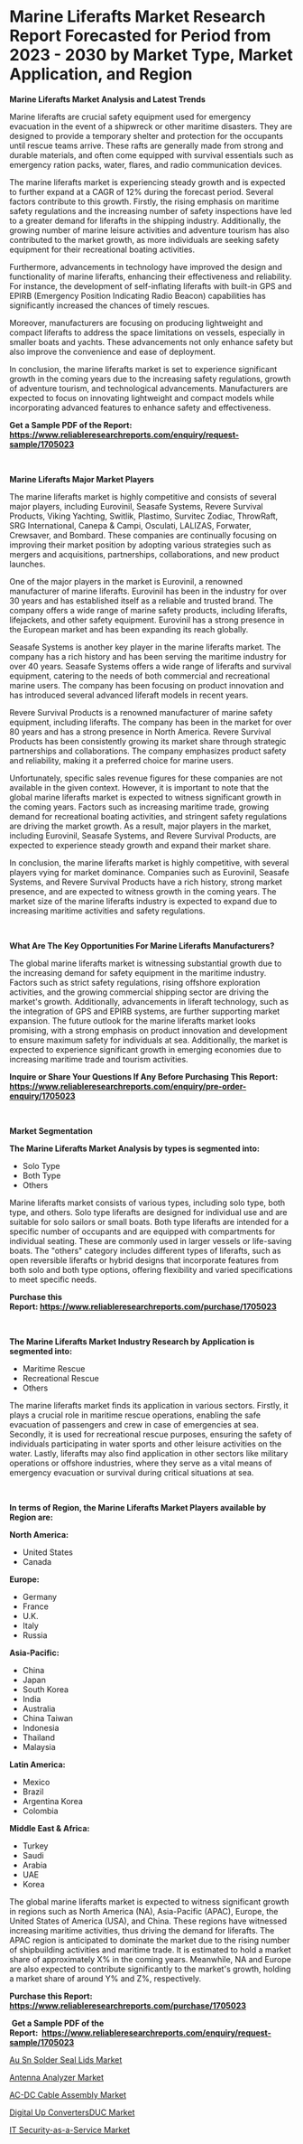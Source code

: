 <p><h1>Marine Liferafts Market Research Report Forecasted for Period from 2023 -  2030 by Market Type, Market Application, and Region</h1></p><p><strong>Marine Liferafts Market Analysis and Latest Trends</strong></p>
<p><p>Marine liferafts are crucial safety equipment used for emergency evacuation in the event of a shipwreck or other maritime disasters. They are designed to provide a temporary shelter and protection for the occupants until rescue teams arrive. These rafts are generally made from strong and durable materials, and often come equipped with survival essentials such as emergency ration packs, water, flares, and radio communication devices.</p><p>The marine liferafts market is experiencing steady growth and is expected to further expand at a CAGR of 12% during the forecast period. Several factors contribute to this growth. Firstly, the rising emphasis on maritime safety regulations and the increasing number of safety inspections have led to a greater demand for liferafts in the shipping industry. Additionally, the growing number of marine leisure activities and adventure tourism has also contributed to the market growth, as more individuals are seeking safety equipment for their recreational boating activities.</p><p>Furthermore, advancements in technology have improved the design and functionality of marine liferafts, enhancing their effectiveness and reliability. For instance, the development of self-inflating liferafts with built-in GPS and EPIRB (Emergency Position Indicating Radio Beacon) capabilities has significantly increased the chances of timely rescues.</p><p>Moreover, manufacturers are focusing on producing lightweight and compact liferafts to address the space limitations on vessels, especially in smaller boats and yachts. These advancements not only enhance safety but also improve the convenience and ease of deployment.</p><p>In conclusion, the marine liferafts market is set to experience significant growth in the coming years due to the increasing safety regulations, growth of adventure tourism, and technological advancements. Manufacturers are expected to focus on innovating lightweight and compact models while incorporating advanced features to enhance safety and effectiveness.</p></p>
<p><strong>Get a Sample PDF of the Report:&nbsp; <a href="https://www.reliableresearchreports.com/enquiry/request-sample/1705023">https://www.reliableresearchreports.com/enquiry/request-sample/1705023</a></strong></p>
<p>&nbsp;</p>
<p><strong>Marine Liferafts Major Market Players</strong></p>
<p><p>The marine liferafts market is highly competitive and consists of several major players, including Eurovinil, Seasafe Systems, Revere Survival Products, Viking Yachting, Switlik, Plastimo, Survitec Zodiac, ThrowRaft, SRG International, Canepa & Campi, Osculati, LALIZAS, Forwater, Crewsaver, and Bombard. These companies are continually focusing on improving their market position by adopting various strategies such as mergers and acquisitions, partnerships, collaborations, and new product launches.</p><p>One of the major players in the market is Eurovinil, a renowned manufacturer of marine liferafts. Eurovinil has been in the industry for over 30 years and has established itself as a reliable and trusted brand. The company offers a wide range of marine safety products, including liferafts, lifejackets, and other safety equipment. Eurovinil has a strong presence in the European market and has been expanding its reach globally.</p><p>Seasafe Systems is another key player in the marine liferafts market. The company has a rich history and has been serving the maritime industry for over 40 years. Seasafe Systems offers a wide range of liferafts and survival equipment, catering to the needs of both commercial and recreational marine users. The company has been focusing on product innovation and has introduced several advanced liferaft models in recent years.</p><p>Revere Survival Products is a renowned manufacturer of marine safety equipment, including liferafts. The company has been in the market for over 80 years and has a strong presence in North America. Revere Survival Products has been consistently growing its market share through strategic partnerships and collaborations. The company emphasizes product safety and reliability, making it a preferred choice for marine users.</p><p>Unfortunately, specific sales revenue figures for these companies are not available in the given context. However, it is important to note that the global marine liferafts market is expected to witness significant growth in the coming years. Factors such as increasing maritime trade, growing demand for recreational boating activities, and stringent safety regulations are driving the market growth. As a result, major players in the market, including Eurovinil, Seasafe Systems, and Revere Survival Products, are expected to experience steady growth and expand their market share.</p><p>In conclusion, the marine liferafts market is highly competitive, with several players vying for market dominance. Companies such as Eurovinil, Seasafe Systems, and Revere Survival Products have a rich history, strong market presence, and are expected to witness growth in the coming years. The market size of the marine liferafts industry is expected to expand due to increasing maritime activities and safety regulations.</p></p>
<p>&nbsp;</p>
<p><strong>What Are The Key Opportunities For Marine Liferafts Manufacturers?</strong></p>
<p><p>The global marine liferafts market is witnessing substantial growth due to the increasing demand for safety equipment in the maritime industry. Factors such as strict safety regulations, rising offshore exploration activities, and the growing commercial shipping sector are driving the market's growth. Additionally, advancements in liferaft technology, such as the integration of GPS and EPIRB systems, are further supporting market expansion. The future outlook for the marine liferafts market looks promising, with a strong emphasis on product innovation and development to ensure maximum safety for individuals at sea. Additionally, the market is expected to experience significant growth in emerging economies due to increasing maritime trade and tourism activities.</p></p>
<p><strong>Inquire or Share Your Questions If Any Before Purchasing This Report: <a href="https://www.reliableresearchreports.com/enquiry/pre-order-enquiry/1705023">https://www.reliableresearchreports.com/enquiry/pre-order-enquiry/1705023</a></strong></p>
<p>&nbsp;</p>
<p><strong>Market Segmentation</strong></p>
<p><strong>The Marine Liferafts Market Analysis by types is segmented into:</strong></p>
<p><ul><li>Solo Type</li><li>Both Type</li><li>Others</li></ul></p>
<p><p>Marine liferafts market consists of various types, including solo type, both type, and others. Solo type liferafts are designed for individual use and are suitable for solo sailors or small boats. Both type liferafts are intended for a specific number of occupants and are equipped with compartments for individual seating. These are commonly used in larger vessels or life-saving boats. The "others" category includes different types of liferafts, such as open reversible liferafts or hybrid designs that incorporate features from both solo and both type options, offering flexibility and varied specifications to meet specific needs.</p></p>
<p><strong>Purchase this Report:&nbsp;<a href="https://www.reliableresearchreports.com/purchase/1705023">https://www.reliableresearchreports.com/purchase/1705023</a></strong></p>
<p>&nbsp;</p>
<p><strong>The Marine Liferafts Market Industry Research by Application is segmented into:</strong></p>
<p><ul><li>Maritime Rescue</li><li>Recreational Rescue</li><li>Others</li></ul></p>
<p><p>The marine liferafts market finds its application in various sectors. Firstly, it plays a crucial role in maritime rescue operations, enabling the safe evacuation of passengers and crew in case of emergencies at sea. Secondly, it is used for recreational rescue purposes, ensuring the safety of individuals participating in water sports and other leisure activities on the water. Lastly, liferafts may also find application in other sectors like military operations or offshore industries, where they serve as a vital means of emergency evacuation or survival during critical situations at sea.</p></p>
<p>&nbsp;</p>
<p><strong>In terms of Region, the Marine Liferafts Market Players available by Region are:</strong></p>
<p>
    <p> <strong> North America: </strong>
        <ul>
            <li>United States</li>
            <li>Canada</li>
        </ul>
        </p> 
    <p> <strong> Europe: </strong>
        <ul>
            <li>Germany</li>
            <li>France</li>
            <li>U.K.</li>
            <li>Italy</li>
            <li>Russia</li>
        </ul>
        </p> 
    <p> <strong> Asia-Pacific: </strong>
        <ul>
            <li>China</li>
            <li>Japan</li>
            <li>South Korea</li>
            <li>India</li>
            <li>Australia</li>
            <li>China Taiwan</li>
            <li>Indonesia</li>
            <li>Thailand</li>
            <li>Malaysia</li>
        </ul>
        </p> 
    <p> <strong> Latin America: </strong>
        <ul>
            <li>Mexico</li>
            <li>Brazil</li>
            <li>Argentina Korea</li>
            <li>Colombia</li>
        </ul>
        </p> 
    <p> <strong> Middle East & Africa: </strong>
        <ul>
            <li>Turkey</li>
            <li>Saudi</li>
            <li>Arabia</li>
            <li>UAE</li>
            <li>Korea</li>
        </ul>
    </p>
    </p>
<p><p>The global marine liferafts market is expected to witness significant growth in regions such as North America (NA), Asia-Pacific (APAC), Europe, the United States of America (USA), and China. These regions have witnessed increasing maritime activities, thus driving the demand for liferafts. The APAC region is anticipated to dominate the market due to the rising number of shipbuilding activities and maritime trade. It is estimated to hold a market share of approximately X% in the coming years. Meanwhile, NA and Europe are also expected to contribute significantly to the market's growth, holding a market share of around Y% and Z%, respectively.</p></p>
<p><strong>Purchase this Report: <a href="https://www.reliableresearchreports.com/purchase/1705023">https://www.reliableresearchreports.com/purchase/1705023</a></strong></p>
<p>&nbsp;<strong>Get a Sample PDF of the Report:&nbsp;&nbsp;<a href="https://www.reliableresearchreports.com/enquiry/request-sample/1705023">https://www.reliableresearchreports.com/enquiry/request-sample/1705023</a></strong></p>
<p><strong></strong></p>
<p><p><a href="https://www.linkedin.com/pulse/au-sn-solder-seal-lids-market-size-share-amp-trends-analysis-dpcfe/">Au Sn Solder Seal Lids Market</a></p><p><a href="https://www.linkedin.com/pulse/antenna-analyzer-market-size-2023-2030-global-industrial-pvjde/">Antenna Analyzer Market</a></p><p><a href="https://medium.com/@jackytorphy/ac-dc-cable-assembly-nbsp-market-focuses-on-market-share-size-and-projected-forecast-till-2030-dd79ec0bb0d9">AC-DC Cable Assembly Market</a></p><p><a href="https://www.linkedin.com/pulse/digital-up-convertersduc-market-research-report-provides-ed2ke/">Digital Up ConvertersDUC Market</a></p><p><a href="https://medium.com/@zitakuvalis/it-security-as-a-service-market-competitive-analysis-market-trends-and-forecast-to-2030-696128a92d80">IT Security-as-a-Service Market</a></p></p>
